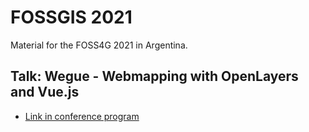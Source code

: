 # FOSSGIS 2021

Material for the FOSS4G 2021 in Argentina.

## Talk: Wegue - Webmapping with OpenLayers and Vue.js

- [Link in conference program](https://callforpapers.2021.foss4g.org/foss4g2021/talk/FTFKUM/)   
